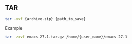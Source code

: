 ## TAR

```sh
tar -xvf {archive.zip} {path_to_save}
```

Example
```sh
tar -zxvf emacs-27.1.tar.gz /home/{user_name}/emacs-27.1
```
